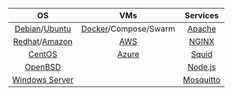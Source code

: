 | OS                                                                                   | VMs                                             | Services                             |
| :----------------------------------------------------------------------------------: | :---------------------------------------------: | :----------------------------------: |
| [Debian](https://www.debian.org/)/[Ubuntu](https://ubuntu.com/)                      | [Docker](https://www.docker.com/)/Compose/Swarm | [Apache](https://www.apache.org/)    |
| [Redhat](https://www.redhat.com/)/[Amazon](https://aws.amazon.com/amazon-linux-ami/) | [AWS](https://aws.amazon.com/)                  | [NGINX](https://www.nginx.com/)      |
| [CentOS](https://www.centos.org/)                                                    | [Azure](https://azure.microsoft.com/)           | [Squid](http://www.squid-cache.org/) |
| [OpenBSD](https://www.openbsd.org/)                                                  |                                                 | [Node.js](https://nodejs.org/)       |
| [Windows Server](https://www.microsoft.com/en-us/cloud-platform/windows-server)      |                                                 | [Mosquitto](https://mosquitto.org/)  |
